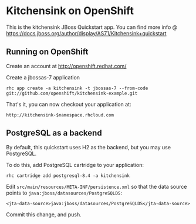 Kitchensink on OpenShift
=========================

This is the kitchensink JBoss Quickstart app.  You can find more info @ https://docs.jboss.org/author/display/AS71/Kitchensink+quickstart

Running on OpenShift
--------------------

Create an account at http://openshift.redhat.com/

Create a jbossas-7 application

    rhc app create -a kitchensink -t jbossas-7 --from-code git://github.com/openshift/kitchensink-example.git

That's it, you can now checkout your application at:

    http://kitchensink-$namespace.rhcloud.com

PostgreSQL as a backend
-----------------------
By default, this quickstart uses H2 as the backend, but you may use
PostgreSQL.

To do this, add PostgreSQL cartridge to your application:

    rhc cartridge add postgresql-8.4 -a kitchensink

Edit `src/main/resources/META-INF/persistence.xml` so that the data
source points to `java:jboss/datasources/PostgreSQLDS`:

    <jta-data-source>java:jboss/datasources/PostgreSQLDS</jta-data-source>

Commit this change, and push.
